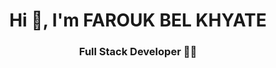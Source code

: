 <h1 align="center">Hi 👋, I'm FAROUK BEL KHYATE</h1>
<h3 align="center">Full Stack Developer 👨‍💻</h3>
